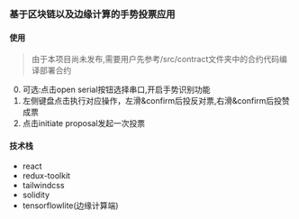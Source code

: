 ### 基于区块链以及边缘计算的手势投票应用

#### 使用

> 由于本项目尚未发布,需要用户先参考/src/contract文件夹中的合约代码编译部署合约

0. 可选:点击open serial按钮选择串口,开启手势识别功能
1. 左侧键盘点击执行对应操作，左滑&confirm后投反对票,右滑&confirm后投赞成票
2. 点击initiate proposal发起一次投票

#### 技术栈

- react
- redux-toolkit
- tailwindcss
- solidity
- tensorflowlite(边缘计算端)